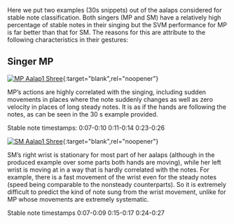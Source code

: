 Here we put two examples (30s snippets) out of the aalaps considered for stable note classification. Both singers (MP and SM) have a relatively high percentage of stable notes in their singing but the SVM performance for MP is far better than that for SM. The reasons for this are attribute to the following characteristics in their gestures:

Singer MP
---------
[![MP Aalap1 Shree](https://img.youtube.com/vi/Wm5pWqTJxDU/0.jpg)](https://youtu.be/Wm5pWqTJxDU){:target="blank",rel="noopener"}

MP’s actions are highly correlated with the singing, including sudden movements in places where the note suddenly changes as well as zero velocity in places of long steady notes. It is as if the hands are following the notes, as can be seen in the 30 s example provided.

Stable note timestamps:
0:07-0:10
0:11-0:14
0:23-0:26

[![SM Aalap1 Shree](https://img.youtube.com/vi/PfBuDCszOyM/0.jpg)](https://youtu.be/PfBuDCszOyM){:target="blank",rel="noopener"}

SM’s right wrist is stationary for most part of her aalaps (although in the produced example over some parts both hands are moving), while her left wrist is moving at in a way that is hardly correlated with the notes. For example, there is a fast movement of the wrist even for the steady notes (speed being comparable to the nonsteady counterparts). So it is extremely difficult to predict the kind of note sung from the wrist movement, unlike for MP whose movements are extremely systematic.   

Stable note timestamps
0:07-0:09
0:15-0:17
0:24-0:27
